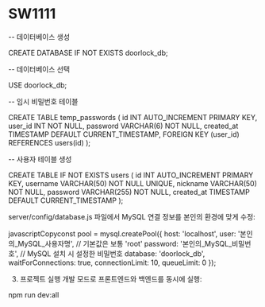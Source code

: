 # SW1111
 
-- 데이터베이스 생성

CREATE DATABASE IF NOT EXISTS doorlock_db;

-- 데이터베이스 선택

USE doorlock_db;

-- 임시 비밀번호 테이블 

CREATE TABLE temp_passwords (
  id INT AUTO_INCREMENT PRIMARY KEY,
  user_id INT NOT NULL,
  password VARCHAR(6) NOT NULL,
  created_at TIMESTAMP DEFAULT CURRENT_TIMESTAMP,
  FOREIGN KEY (user_id) REFERENCES users(id)
);


-- 사용자 테이블 생성

CREATE TABLE IF NOT EXISTS users (
  id INT AUTO_INCREMENT PRIMARY KEY,
  username VARCHAR(50) NOT NULL UNIQUE,
  nickname VARCHAR(50) NOT NULL,
  password VARCHAR(255) NOT NULL,
  created_at TIMESTAMP DEFAULT CURRENT_TIMESTAMP
);


server/config/database.js 파일에서 MySQL 연결 정보를 본인의 환경에 맞게 수정:

javascriptCopyconst pool = mysql.createPool({
  host: 'localhost',
  user: '본인의_MySQL_사용자명',     // 기본값은 보통 'root'
  password: '본인의_MySQL_비밀번호',  // MySQL 설치 시 설정한 비밀번호
  database: 'doorlock_db',
  waitForConnections: true,
  connectionLimit: 10,
  queueLimit: 0
});

3. 프로젝트 실행
개발 모드로 프론트엔드와 백엔드를 동시에 실행:

npm run dev:all
